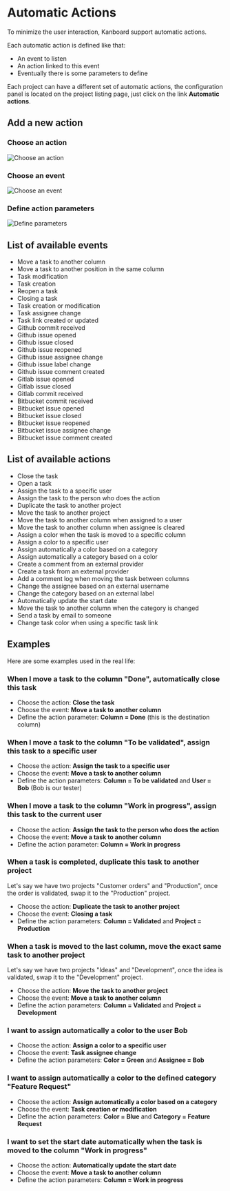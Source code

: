 Automatic Actions
=================

To minimize the user interaction, Kanboard support automatic actions.

Each automatic action is defined like that:

- An event to listen
- An action linked to this event
- Eventually there is some parameters to define

Each project can have a different set of automatic actions, the configuration panel is located on the project listing page, just click on the link **Automatic actions**.

Add a new action
----------------

### Choose an action

![Choose an action](http://kanboard.net/screenshots/documentation/project-automatic-action-step1.png)

### Choose an event

![Choose an event](http://kanboard.net/screenshots/documentation/project-automatic-action-step2.png)

### Define action parameters

![Define parameters](http://kanboard.net/screenshots/documentation/project-automatic-action-step3.png)

List of available events
------------------------

- Move a task to another column
- Move a task to another position in the same column
- Task modification
- Task creation
- Reopen a task
- Closing a task
- Task creation or modification
- Task assignee change
- Task link created or updated
- Github commit received
- Github issue opened
- Github issue closed
- Github issue reopened
- Github issue assignee change
- Github issue label change
- Github issue comment created
- Gitlab issue opened
- Gitlab issue closed
- Gitlab commit received
- Bitbucket commit received
- Bitbucket issue opened
- Bitbucket issue closed
- Bitbucket issue reopened
- Bitbucket issue assignee change
- Bitbucket issue comment created

List of available actions
-------------------------

- Close the task
- Open a task
- Assign the task to a specific user
- Assign the task to the person who does the action
- Duplicate the task to another project
- Move the task to another project
- Move the task to another column when assigned to a user
- Move the task to another column when assignee is cleared
- Assign a color when the task is moved to a specific column
- Assign a color to a specific user
- Assign automatically a color based on a category
- Assign automatically a category based on a color
- Create a comment from an external provider
- Create a task from an external provider
- Add a comment log when moving the task between columns
- Change the assignee based on an external username
- Change the category based on an external label
- Automatically update the start date
- Move the task to another column when the category is changed
- Send a task by email to someone
- Change task color when using a specific task link

Examples
--------

Here are some examples used in the real life:

### When I move a task to the column "Done", automatically close this task

- Choose the action: **Close the task**
- Choose the event: **Move a task to another column**
- Define the action parameter: **Column = Done** (this is the destination column)

### When I move a task to the column "To be validated", assign this task to a specific user

- Choose the action: **Assign the task to a specific user**
- Choose the event: **Move a task to another column**
- Define the action parameters: **Column = To be validated** and **User = Bob** (Bob is our tester)

### When I move a task to the column "Work in progress", assign this task to the current user

- Choose the action: **Assign the task to the person who does the action**
- Choose the event: **Move a task to another column**
- Define the action parameter: **Column = Work in progress**

### When a task is completed, duplicate this task to another project

Let's say we have two projects "Customer orders" and "Production", once the order is validated, swap it to the "Production" project.

- Choose the action: **Duplicate the task to another project**
- Choose the event: **Closing a task**
- Define the action parameters: **Column = Validated** and **Project = Production**

### When a task is moved to the last column, move the exact same task to another project

Let's say we have two projects "Ideas" and "Development", once the idea is validated, swap it to the "Development" project.

- Choose the action: **Move the task to another project**
- Choose the event: **Move a task to another column**
- Define the action parameters: **Column = Validated** and **Project = Development**

### I want to assign automatically a color to the user Bob

- Choose the action: **Assign a color to a specific user**
- Choose the event: **Task assignee change**
- Define the action parameters: **Color = Green** and **Assignee = Bob**

### I want to assign automatically a color to the defined category "Feature Request"

- Choose the action: **Assign automatically a color based on a category**
- Choose the event: **Task creation or modification**
- Define the action parameters: **Color = Blue** and **Category = Feature Request**

### I want to set the start date automatically when the task is moved to the column "Work in progress"

- Choose the action: **Automatically update the start date**
- Choose the event: **Move a task to another column**
- Define the action parameters: **Column = Work in progress**
